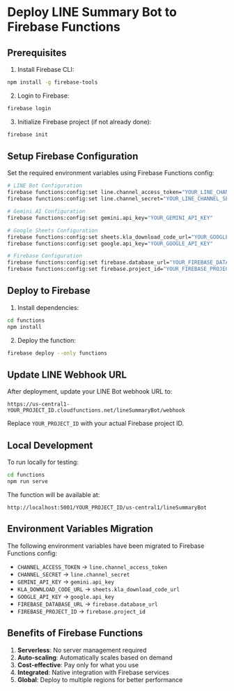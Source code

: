 # Deploy LINE Summary Bot to Firebase Functions

## Prerequisites

1. Install Firebase CLI:
```bash
npm install -g firebase-tools
```

2. Login to Firebase:
```bash
firebase login
```

3. Initialize Firebase project (if not already done):
```bash
firebase init
```

## Setup Firebase Configuration

Set the required environment variables using Firebase Functions config:

```bash
# LINE Bot Configuration
firebase functions:config:set line.channel_access_token="YOUR_LINE_CHANNEL_ACCESS_TOKEN"
firebase functions:config:set line.channel_secret="YOUR_LINE_CHANNEL_SECRET"

# Gemini AI Configuration
firebase functions:config:set gemini.api_key="YOUR_GEMINI_API_KEY"

# Google Sheets Configuration
firebase functions:config:set sheets.kla_download_code_url="YOUR_GOOGLE_SHEETS_URL"
firebase functions:config:set google.api_key="YOUR_GOOGLE_API_KEY"

# Firebase Configuration
firebase functions:config:set firebase.database_url="YOUR_FIREBASE_DATABASE_URL"
firebase functions:config:set firebase.project_id="YOUR_FIREBASE_PROJECT_ID"
```

## Deploy to Firebase

1. Install dependencies:
```bash
cd functions
npm install
```

2. Deploy the function:
```bash
firebase deploy --only functions
```

## Update LINE Webhook URL

After deployment, update your LINE Bot webhook URL to:
```
https://us-central1-YOUR_PROJECT_ID.cloudfunctions.net/lineSummaryBot/webhook
```

Replace `YOUR_PROJECT_ID` with your actual Firebase project ID.

## Local Development

To run locally for testing:
```bash
cd functions
npm run serve
```

The function will be available at:
```
http://localhost:5001/YOUR_PROJECT_ID/us-central1/lineSummaryBot
```

## Environment Variables Migration

The following environment variables have been migrated to Firebase Functions config:

- `CHANNEL_ACCESS_TOKEN` → `line.channel_access_token`
- `CHANNEL_SECRET` → `line.channel_secret`
- `GEMINI_API_KEY` → `gemini.api_key`
- `KLA_DOWNLOAD_CODE_URL` → `sheets.kla_download_code_url`
- `GOOGLE_API_KEY` → `google.api_key`
- `FIREBASE_DATABASE_URL` → `firebase.database_url`
- `FIREBASE_PROJECT_ID` → `firebase.project_id`

## Benefits of Firebase Functions

1. **Serverless**: No server management required
2. **Auto-scaling**: Automatically scales based on demand
3. **Cost-effective**: Pay only for what you use
4. **Integrated**: Native integration with Firebase services
5. **Global**: Deploy to multiple regions for better performance
